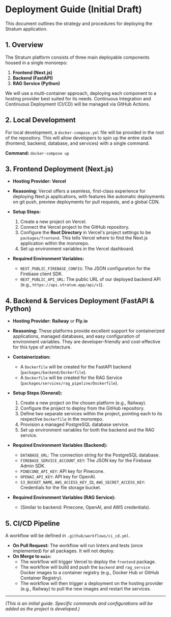 # Deployment Guide (Initial Draft)

This document outlines the strategy and procedures for deploying the Stratum application.

## 1. Overview

The Stratum platform consists of three main deployable components housed in a single monorepo:
1.  **Frontend (Next.js)**
2.  **Backend (FastAPI)**
3.  **RAG Service (Python)**

We will use a multi-container approach, deploying each component to a hosting provider best suited for its needs. Continuous Integration and Continuous Deployment (CI/CD) will be managed via GitHub Actions.

## 2. Local Development

For local development, a `docker-compose.yml` file will be provided in the root of the repository. This will allow developers to spin up the entire stack (frontend, backend, database, and services) with a single command.

**Command:** `docker-compose up`

## 3. Frontend Deployment (Next.js)

*   **Hosting Provider:** **Vercel**
*   **Reasoning:** Vercel offers a seamless, first-class experience for deploying Next.js applications, with features like automatic deployments on git push, preview deployments for pull requests, and a global CDN.

*   **Setup Steps:**
    1.  Create a new project on Vercel.
    2.  Connect the Vercel project to the GitHub repository.
    3.  Configure the **Root Directory** in Vercel's project settings to be `packages/frontend`. This tells Vercel where to find the Next.js application within the monorepo.
    4.  Set up environment variables in the Vercel dashboard.

*   **Required Environment Variables:**
    *   `NEXT_PUBLIC_FIREBASE_CONFIG`: The JSON configuration for the Firebase client SDK.
    *   `NEXT_PUBLIC_API_URL`: The public URL of our deployed backend API (e.g., `https://api.stratum.app/api/v1`).

## 4. Backend & Services Deployment (FastAPI & Python)

*   **Hosting Provider:** **Railway** or **Fly.io**
*   **Reasoning:** These platforms provide excellent support for containerized applications, managed databases, and easy configuration of environment variables. They are developer-friendly and cost-effective for this type of architecture.

*   **Containerization:**
    *   A `Dockerfile` will be created for the FastAPI backend (`packages/backend/Dockerfile`).
    *   A `Dockerfile` will be created for the RAG Service (`packages/services/rag_pipeline/Dockerfile`).

*   **Setup Steps (General):**
    1.  Create a new project on the chosen platform (e.g., Railway).
    2.  Configure the project to deploy from the GitHub repository.
    3.  Define two separate services within the project, pointing each to its respective `Dockerfile` in the monorepo.
    4.  Provision a managed PostgreSQL database service.
    5.  Set up environment variables for both the backend and the RAG service.

*   **Required Environment Variables (Backend):**
    *   `DATABASE_URL`: The connection string for the PostgreSQL database.
    *   `FIREBASE_SERVICE_ACCOUNT_KEY`: The JSON key for the Firebase Admin SDK.
    *   `PINECONE_API_KEY`: API key for Pinecone.
    *   `OPENAI_API_KEY`: API key for OpenAI.
    *   `S3_BUCKET_NAME`, `AWS_ACCESS_KEY_ID`, `AWS_SECRET_ACCESS_KEY`: Credentials for the file storage bucket.

*   **Required Environment Variables (RAG Service):**
    *   (Similar to backend: Pinecone, OpenAI, and AWS credentials).

## 5. CI/CD Pipeline

A workflow will be defined in `.github/workflows/ci_cd.yml`.

*   **On Pull Request:** The workflow will run linters and tests (once implemented) for all packages. It will not deploy.
*   **On Merge to `main`:**
    *   The workflow will trigger Vercel to deploy the `frontend` package.
    *   The workflow will build and push the `backend` and `rag_service` Docker images to a container registry (e.g., Docker Hub or GitHub Container Registry).
    *   The workflow will then trigger a deployment on the hosting provider (e.g., Railway) to pull the new images and restart the services.

---
*(This is an initial guide. Specific commands and configurations will be added as the project is developed.)*
